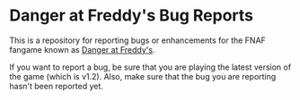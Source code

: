 # Danger at Freddy's Bug Reports

This is a repository for reporting bugs or enhancements for the FNAF fangame
known as [Danger at Freddy's](https://gamejolt.com/games/danger-at-freddys/998472).

If you want to report a bug, be sure that you are playing the latest version
of the game (which is v1.2). Also, make sure that the bug you are reporting
hasn't been reported yet.
